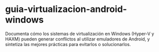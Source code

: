 # guia-virtualizacion-android-windows
Documenta cómo los sistemas de virtualización en Windows (Hyper-V y HAXM) pueden generar conflictos al utilizar emuladores de Android, y sintetiza las mejores prácticas para evitarlos o solucionarlos.
